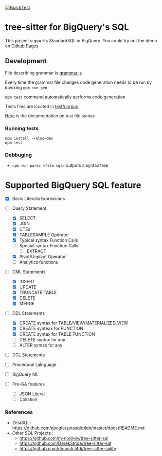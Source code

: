 [![Build/Test](https://github.com/TKNGUE/tree-sitter-sql-bigquery/actions/workflows/ci.yml/badge.svg)](https://github.com/TKNGUE/tree-sitter-sql-bigquery/actions/workflows/ci.yml)

# tree-sitter for BigQuery's SQL

This project supports StandardSQL in BigQuery.
You could try out the demo on [Github Pages](https://tkngue.github.io/tree-sitter-sql-bigquery/)

## Development


File describing grammar is [grammar.js](./grammar.js)

Every time the grammar file changes code generation needs to be run by invoking `npm run gen`

`npm test` command automatically performs code generation

Tests files are located in [test/corpus](./test/corpus)

[Here](https://tree-sitter.github.io/tree-sitter/creating-parsers#command-test) is the documentation on test file syntax

### Running tests

```
npm install --also=dev
npm test
```

### Debbuging

- `npm run parse <file.sql>` outputs a syntax tree

# Supported BigQuery SQL feature

- [x] Basic Literals/Expressions

- [ ] Query Statement

  - [x] SELECT
  - [x] JOIN
  - [x] CTEs
  - [x] TABLESAMPLE Operator
  - [x] Typical syntax Function Calls
  - [ ] Special syntax Function Calls
    - [ ] EXTRACT
  - [x] Pivot/Unpivot Operator
  - [ ] Analytics functions

- [ ] DML Statements

  - [x] INSERT
  - [x] UPDATE
  - [x] TRUNCATE TABLE
  - [x] DELETE
  - [x] MERGE

- [ ] DDL Statements

  - [x] CREATE syntax for TABLE/VIEW/MATERIALIZED_VIEW
  - [x] CREATE synteax for FUNCTION
  - [x] CREATE syntax for TABLE FUNCTION
  - [ ] DELETE syntax for any
  - [ ] ALTER sytnax for any

- [ ] DCL Statements
- [ ] Procedural Lalnguage
- [ ] BigQuery ML

- [ ] Pre-GA features
    - [ ] JSON Literal
    - [ ] Collation

### References

- ZetaSQL: https://github.com/google/zetasql/blob/master/docs/README.md
- Other SQL Projects :
    * https://github.com/m-novikov/tree-sitter-sql
    * https://github.com/DerekStride/tree-sitter-sql
    * https://github.com/dhcmrlchtdj/tree-sitter-sqlite
